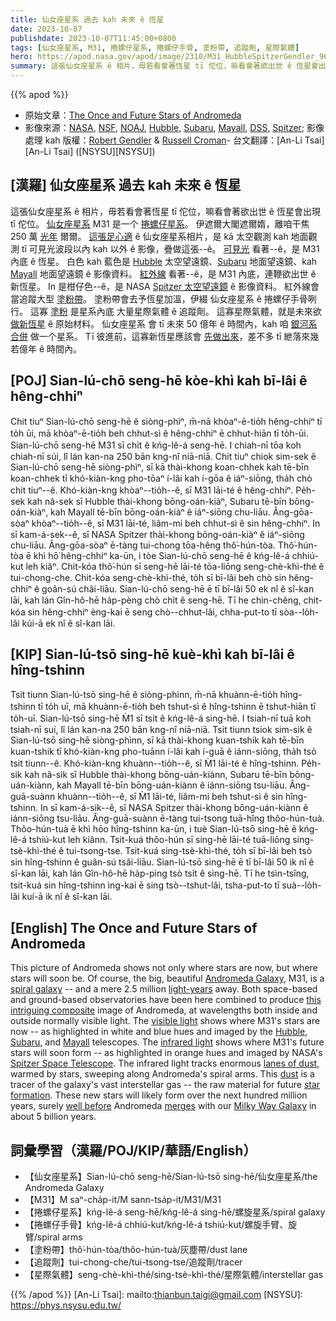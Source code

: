 ```yaml
---
title: 仙女座星系 過去 kah 未來 ê 恆星
date: 2023-10-07
publishdate: 2023-10-07T11:45:00+0800
tags: [仙女座星系, M31, 捲螺仔星系, 捲螺仔手骨, 塗粉帶, 追蹤劑, 星際氣體]
hero: https://apod.nasa.gov/apod/image/2310/M31_HubbleSpitzerGendler_960.jpg
summary: 這張仙女座星系 ê 相片，毋若看會著恆星 tī 佗位，嘛看會著欲出世 ê 恆星會出現 tī 佗位。
---
```


{{% apod %}}

- 原始文章：[The Once and Future Stars of Andromeda](https://apod.nasa.gov/apod/ap231007.html)
- 影像來源：[NASA](https://www.nasa.gov/), [NSF](https://www.nsf.gov/), [NOAJ](https://www.nao.ac.jp/en/), [Hubble](https://www.nasa.gov/mission_pages/hubble/main/index.html), [Subaru](https://subarutelescope.org/en/), [Mayall](https://noirlab.edu/public/programs/kitt-peak-national-observatory/nicholas-mayall-4m-telescope/), [DSS](https://irsa.ipac.caltech.edu/data/DSS/), [Spitzer](https://www.spitzer.caltech.edu/); 影像處理 kah 版權：[Robert Gendler](http://www.robgendlerastropics.com/Biography2.html) & [Russell Croman](https://www.rc-astro.com/about.html)- 台文翻譯：[An-Li Tsai][An-Li Tsai] ([NSYSU][NSYSU])

## [漢羅] 仙女座星系 過去 kah 未來 ê 恆星
這張仙女座星系 ê 相片，毋若看會著恆星 tī 佗位，嘛看會著欲出世 ê 恆星會出現 tī 佗位。
[仙女座星系][Andromeda Galaxy] M31 是一个 [捲螺仔星系][spiral galaxy]。
伊遮爾大閣遮爾媠，離咱干焦 250 萬 [光年][light-years] 爾爾。
[這張足心適][this intriguing composite] ê 仙女座星系相片，是 kā 太空觀測 kah 地面觀測 tī 可見光波段以內 kah 以外 ê 影像，疊做這張--ê。
[可見光][visible light] 看著--ê，是 M31 內底 ê 恆星。
白色 kah 藍色是 [Hubble][Hubble] 太空望遠鏡、[Subaru][Subaru] 地面望遠鏡、kah [Mayall][Mayall] 地面望遠鏡 ê 影像資料。
[紅外線][infrared light] 看著--ê，是 M31 內底，連鞭欲出世 ê 新恆星。
In 是柑仔色--ê，是 NASA [Spitzer 太空望遠鏡][Spitzer Space Telescope] ê 影像資料。
紅外線會當追蹤大型 [塗粉帶][lanes of dust t]。
塗粉帶會去予恆星加溫，伊綴 仙女座星系 ê 捲螺仔手骨咧行。
這寡 [塗粉][dust] 是星系內底 大量星際氣體 ê 追蹤劑。
這寡星際氣體，就是未來欲 [做新恆星][star formation] ê 原始材料。
仙女座星系 會 tī 未來 50 億年 ê 時間內，kah 咱 [銀河系][Milky Way Galaxy] [合併][merges] 做一个星系。
Tī 彼進前，這寡新恆星應該會 [先做出來][well before]，差不多 tī 紲落來幾若億年 ê 時間內。

## [POJ] Sian-lú-chō seng-hē kòe-khì kah bī-lâi ê hêng-chhiⁿ
Chit tiuⁿ Sian-lú-chō seng-hē ê siòng-phìⁿ, m̄-nā khòaⁿ-ē-tio̍h hêng-chhiⁿ tī to̍h ūi, mā khòaⁿ-ē-tio̍h beh chhut-sì ê hêng-chhiⁿ ē chhut-hiān tī to̍h-ūi.
Sian-lú-chō seng-hē M31 sī chi̍t ê kńg-lê-á seng-hē.
I chiah-nī tōa koh chiah-nī súi, lî lán kan-na 250 bān kng-nî niā-niā.
Chit tiuⁿ chiok sim-sek ê Sian-lú-chō seng-hē siòng-phìⁿ, sī kā thài-khong koan-chhek kah tē-bīn koan-chhek tī khó-kiàn-kng pho-tōaⁿ í-lâi kah í-gōa ê iáⁿ-siōng, tha̍h chò chit tiuⁿ--ê.
Khó-kiàn-kng khòaⁿ--tio̍h--ê, sī M31 lāi-té ê hêng-chhiⁿ.
Pe̍h-sek kah nâ-sek sī Hubble thài-khong bōng-oán-kiàⁿ, Subaru tē-bīn bōng-oán-kiàⁿ, kah Mayall tē-bīn bōng-oán-kiàⁿ ê iáⁿ-siōng chu-liāu.
Âng-gōa-sòaⁿ khòaⁿ--tio̍h--ê, sī M31 lāi-té, liâm-mi beh chhut-sì ê sin hêng-chhiⁿ.
In sī kam-á-sek--ê, sī NASA Spitzer thài-khong bōng-oán-kiàⁿ ê iáⁿ-siōng chu-liāu.
Âng-gōa-sòaⁿ ē-tàng tui-chong tōa-hêng thô͘-hún-tòa.
Thô͘-hún-tòa ē khì hō͘ hêng-chhiⁿ ka-ūn, i tòe Sian-lú-chō seng-hē ê kńg-lê-á chhiú-kut leh kiâⁿ.
Chit-kóa thô͘-hún sī seng-hē lāi-té tōa-liōng seng-chè-khì-thé ê tui-chong-che.
Chit-kóa seng-chè-khì-thé, to̍h sī bī-lâi beh chò sin hêng-chhiⁿ ê goân-sú châi-liāu.
Sian-lú-chō seng-hē ē tī bī-lâi 50 ek nî ê sî-kan lāi, kah lán Gîn-hô-hē ha̍p-pèng chò chi̍t ê seng-hē.
Tī he chìn-chêng, chit-kóa sin hêng-chhiⁿ èng-kai ē seng chò--chhut-lâi, chha-put-to tī sòa--lo̍h-lâi kúi-ā ek nî ê sî-kan lāi.

## [KIP] Sian-lú-tsō sing-hē kuè-khì kah bī-lâi ê hîng-tshinn
Tsit tiunn Sian-lú-tsō sing-hē ê siòng-phìnn, m̄-nā khuànn-ē-tio̍h hîng-tshinn tī to̍h uī, mā khuànn-ē-tio̍h beh tshut-sì ê hîng-tshinn ē tshut-hiān tī to̍h-uī.
Sian-lú-tsō sing-hē M̀1 sī tsi̍t ê kńg-lê-á sing-hē.
I tsiah-nī tuā koh tsiah-nī suí, lî lán kan-na 250 bān kng-nî niā-niā.
Tsit tiunn tsiok sim-sik ê Sian-lú-tsō sing-hē siòng-phìnn, sī kā thài-khong kuan-tshik kah tē-bīn kuan-tshik tī khó-kiàn-kng pho-tuānn í-lâi kah í-guā ê iánn-siōng, tha̍h tsò tsit tiunn--ê.
Khó-kiàn-kng khuànn--tio̍h--ê, sī M̀1 lāi-té ê hîng-tshinn.
Pe̍h-sik kah nâ-sik sī Hubble thài-khong bōng-uán-kiànn, Subaru tē-bīn bōng-uán-kiànn, kah Mayall tē-bīn bōng-uán-kiànn ê iánn-siōng tsu-liāu.
Âng-guā-suànn khuànn--tio̍h--ê, sī M̀1 lāi-té, liâm-mi beh tshut-sì ê sin hîng-tshinn.
In sī kam-á-sik--ê, sī NASA Spitzer thài-khong bōng-uán-kiànn ê iánn-siōng tsu-liāu.
Âng-guā-suànn ē-tàng tui-tsong tuā-hîng thôo-hún-tuà.
Thôo-hún-tuà ē khì hōo hîng-tshinn ka-ūn, i tuè Sian-lú-tsō sing-hē ê kńg-lê-á tshiú-kut leh kiânn.
Tsit-kuá thôo-hún sī sing-hē lāi-té tuā-liōng sing-tsè-khì-thé ê tui-tsong-tse.
Tsit-kuá sing-tsè-khì-thé, to̍h sī bī-lâi beh tsò sin hîng-tshinn ê guân-sú tsâi-liāu.
Sian-lú-tsō sing-hē ē tī bī-lâi 50 ik nî ê sî-kan lāi, kah lán Gîn-hô-hē ha̍p-pìng tsò tsi̍t ê sing-hē.
Tī he tsìn-tsîng, tsit-kuá sin hîng-tshinn ìng-kai ē sing tsò--tshut-lâi, tsha-put-to tī suà--lo̍h-lâi kuí-ā ik nî ê sî-kan lāi.

## [English] The Once and Future Stars of Andromeda
This picture of Andromeda shows not only where stars are now, but where stars will soon be.
Of course, the big, beautiful [Andromeda Galaxy][Andromeda Galaxy], M31, is a [spiral galaxy][spiral galaxy] -- and a mere 2.5 million [light-years][light-years] away.
Both space-based and ground-based observatories have been here combined to produce [this intriguing composite][this intriguing composite] image of Andromeda, at wavelengths both inside and outside normally visible light.
The [visible light][visible light] shows where M31's stars are now -- as highlighted in white and blue hues and imaged by the [Hubble][Hubble], [Subaru][Subaru], and [Mayall][Mayall] telescopes.
The [infrared light][infrared light] shows where M31's future stars will soon form -- as highlighted in orange hues and imaged by NASA's [Spitzer Space Telescope][Spitzer Space Telescope].
The infrared light tracks enormous [lanes of dust][lanes of dust e], warmed by stars, sweeping along Andromeda's spiral arms.
This [dust][dust] is a tracer of the galaxy's vast interstellar gas -- the raw material for future [star formation][star formation].
These new stars will likely form over the next hundred million years, surely [well before][well before] Andromeda [merges][merges] with our [Milky Way Galaxy][Milky Way Galaxy] in about 5 billion years.

## 詞彙學習（漢羅/POJ/KIP/華語/English）
- 【仙女座星系】Sian-lú-chō seng-hē/Sian-lú-tsō sing-hē/仙女座星系/the Andromeda Galaxy
- 【M31】M saⁿ-cha̍p-it/M sann-tsa̍p-it/M31/M31
- 【捲螺仔星系】kńg-lê-á seng-hē/kńg-lê-á sing-hē/螺旋星系/spiral galaxy
- 【捲螺仔手骨】kńg-lê-á chhiú-kut/kńg-lê-á tshiú-kut/螺旋手臂、旋臂/spiral arms
- 【塗粉帶】thô͘-hún-tòa/thôo-hún-tuà/灰塵帶/dust lane
- 【追蹤劑】tui-chong-che/tui-tsong-tse/追蹤劑/tracer
- 【星際氣體】seng-chè-khì-thé/sing-tsè-khì-thé/星際氣體/interstellar gas

{{% /apod %}}
[An-Li Tsai]: mailto:thianbun.taigi@gmail.com
[NSYSU]: https://phys.nsysu.edu.tw/

[copyright]: https://apod.nasa.gov/apod/fap/lib/about_apod.html#srapply
[License]: https://creativecommons.org/licenses/by/2.0/

[Andromeda Galaxy]:https://en.wikipedia.org/wiki/Andromeda_Galaxy
[spiral galaxy]:https://en.wikipedia.org/wiki/Spiral_galaxy
[light-years]:https://spaceplace.nasa.gov/light-year/en/
[this intriguing composite]:http://www.robgendlerastropics.com/M31-Spitzer-New-Mouseover-M.html
[visible light]:https://science.nasa.gov/ems/09_visiblelight
[Hubble]:https://www.nasa.gov/mission_pages/hubble/about
[Subaru]:https://subarutelescope.org/en/about/
[Mayall]:https://en.wikipedia.org/wiki/Nicholas_U._Mayall_Telescope
[infrared light]:https://science.nasa.gov/ems/07_infraredwaves
[Spitzer Space Telescope]:https://www.spitzer.caltech.edu/mission/mission-overview
[lanes of dust e]:https://apod.nasa.gov/apod/ap211117.html
[lanes of dust t]:https://apod.tw/daily/20211117/
[dust]:https://apod.nasa.gov/apod/ap030706.html
[star formation]:https://science.nasa.gov/astrophysics/focus-areas/how-do-stars-form-and-evolve
[well before]:https://newtownsquarevet.com/wp-content/uploads/2014/01/Scared-cat.jpg
[merges]:https://apod.nasa.gov/apod/ap120604.html
[Milky Way Galaxy]:https://solarsystem.nasa.gov/resources/285/the-milky-way-galaxy/
